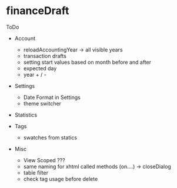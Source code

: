 # financeDraft

ToDo
- Account
	- reloadAccountingYear -> all visible years
	- transaction drafts
	- setting start values based on month before and after
	- expected day
	- year + / - 
- Settings
	- Date Format in Settings
	- theme switcher
- Statistics

- Tags
	- swatches from statics
	
- Misc
	- View Scoped ???
	- same naming for xhtml called methods (on....) -> closeDialog
	- table filter
	- check tag usage before delete
	



